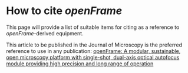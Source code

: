 # How to cite _openFrame_

This page will provide a list of suitable items for citing as a reference to _openFrame_-derived equipment.

This article to be published in the Journal of Microscopy is the preferred reference to use in any publication:
[openFrame: A modular, sustainable, open microscopy platform with single-shot, dual-axis optical autofocus module providing high precision and long range of operation](https://doi.org/10.1111/jmi.13219)
